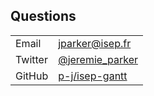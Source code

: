 ##  Questions

|         |                                                       |
| ------- | ----------------------------------------------------- |
| Email   | [jparker@isep.fr](jparker@isep.fr)                    |
| Twitter | [@jeremie_parker](https://twitter.com/jeremie_parker) |
| GitHub  | [p-j/isep-gantt](https://github.com/p-j/isep-gantt)   |
